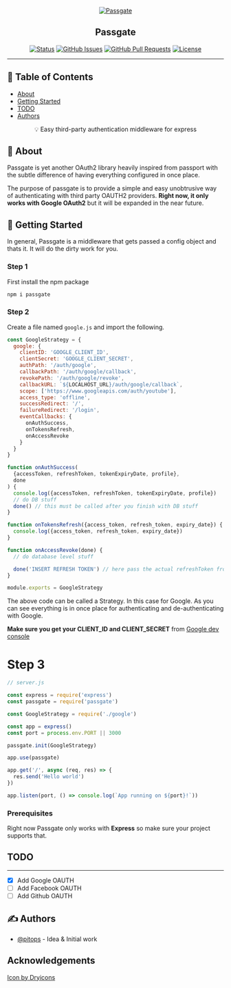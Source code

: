<p align="center">
  <a href="" rel="noopener">
 <img src="https://i.imgur.com/9f5E2Ud.png" alt="Passgate"></a>
</p>

<h2 align="center">Passgate</h3>

<div align="center">

[![Status](https://img.shields.io/badge/status-active-success.svg)]()
[![GitHub Issues](https://img.shields.io/github/issues/pitops/passgate.svg)](https://github.com/pitops/passgate/issues)
[![GitHub Pull Requests](https://img.shields.io/github/issues-pr/pitops/passgate.svg)](https://github.com/pitops/passgate/pulls)
[![License](https://img.shields.io/badge/license-MIT-blue.svg)](/LICENSE)

</div>

---

## 📝 Table of Contents

- [About](#about)
- [Getting Started](#getting_started)
- [TODO](../TODO.md)
- [Authors](#authors)

<p align = "center">💡 Easy third-party authentication middleware for express</p>

## 🧐 About <a name = "about"></a>

Passgate is yet another OAuth2 library heavily inspired from passport with the subtle difference of having everything configured in once place.

The purpose of passgate is to provide a simple and easy unobtrusive way of authenticating with third party OAUTH2 providers. **Right now, it only works with Google OAuth2** but it will be expanded in the near future.

## 🏁 Getting Started <a name = "getting_started"></a>

In general, Passgate is a middleware that gets passed a config object and thats it. It will do the dirty work for you.

### Step 1

First install the npm package

```bash
npm i passgate
```

### Step 2

Create a file named `google.js` and import the following.

```javascript
const GoogleStrategy = {
  google: {
    clientID: 'GOOGLE_CLIENT_ID',
    clientSecret: 'GOOGLE_CLIENT_SECRET',
    authPath: '/auth/google',
    callbackPath: '/auth/google/callback',
    revokePath: '/auth/google/revoke',
    callbackURL: `${LOCALHOST_URL}/auth/google/callback`,
    scope: ['https://www.googleapis.com/auth/youtube'],
    access_type: 'offline',
    successRedirect: '/',
    failureRedirect: '/login',
    eventCallbacks: {
      onAuthSuccess,
      onTokensRefresh,
      onAccessRevoke
    }
  }
}

function onAuthSuccess(
  {accessToken, refreshToken, tokenExpiryDate, profile},
  done
) {
  console.log({accessToken, refreshToken, tokenExpiryDate, profile})
  // do DB stuff
  done() // this must be called after you finish with DB stuff
}

function onTokensRefresh({access_token, refresh_token, expiry_date}) {
  console.log({access_token, refresh_token, expiry_date})
}

function onAccessRevoke(done) {
  // do database level stuff

  done('INSERT REFRESH TOKEN') // here pass the actual refreshToken from your db
}

module.exports = GoogleStrategy
```

The above code can be called a Strategy. In this case for Google. As you can see everything is in once place for authenticating and de-authenticating with Google.

**Make sure you get your CLIENT_ID and CLIENT_SECRET** from [Google dev console](https://console.developers.google.com/)

# Step 3

```javascript
// server.js

const express = require('express')
const passgate = require('passgate')

const GoogleStrategy = require('./google')

const app = express()
const port = process.env.PORT || 3000

passgate.init(GoogleStrategy)

app.use(passgate)

app.get('/', async (req, res) => {
  res.send('Hello world')
})

app.listen(port, () => console.log(`App running on ${port}!`))
```

### Prerequisites

Right now Passgate only works with **Express** so make sure your project supports that.

## TODO

---

- [x] Add Google OAUTH
- [ ] Add Facebook OAUTH
- [ ] Add Github OAUTH

## ✍️ Authors <a name = "authors"></a>

- [@pitops](https://github.com/pitops) - Idea & Initial work

## Acknowledgements

<a href='https://dryicons.com/icon/gate-icon-11381'> Icon by Dryicons </a>
